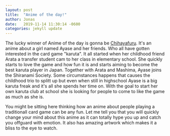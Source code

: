```yaml
---
layout: post
title:  "Anime of the day!"
author: Jonas
date:   2019-11-14 11:30:14 -0600
categories: jekyll update
---
```


The lucky winner of Anime of the day is gonna be [Chihayafuru](https://myanimelist.net/anime/10800/Chihayafuru).
It's an anime about a girl named Ayase and her friends. Who all have gotten interested in the card game "karuta".
It all started when her childhood friend Arata a transfer student cam to her class in elementary school.
She quickly starts to love the game and how fun it is and starts aiming to become the best karuta player in Japan.
Together with Arata and Mashima, Ayase joins the Shiranami Society. Some circumstances happens that causes the childhood
trio to splitt up but even when still in highschool Ayase is a big karuta freak and it's all she spends her time on.
With the goal to start her own karuta club at school she is looking for people to come to like the game as much as she is.

You might be sitting here thinking how an anime about people playing a traditionall card game can be any fun.
Let me tell you that you will quickly change your mind about this anime as it can totally hype you up and catch you offguard with emotion. It also has amazing artwork which makes it a bliss to the eye to watch.
